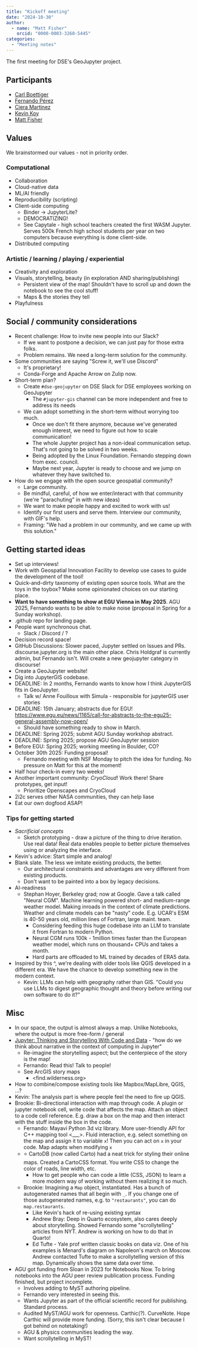```yaml
---
title: "Kickoff meeting"
date: "2024-10-30"
author:
  - name: "Matt Fisher"
    orcid: "0000-0003-3260-5445"
categories:
  - "Meeting notes"
---
```


The first meeting for DSE's GeoJupyter project.


## Participants

* [Carl Boettiger](https://github.com/cboettig)
* [Fernando Pérez](https://github.com/fperez)
* [Ciera Martinez](https://github.com/iamciera)
* [Kevin Koy](https://github.com/kevkoy)
* [Matt Fisher](https://github.com/mfisher87)


## Values

We brainstormed our values - not in priority order.


### Computational

* Collaboration
* Cloud-native data
* ML/AI friendly
* Reproducibility (scripting)
* Client-side computing
  * Binder -> JupyterLite?
  * DEMOCRATIZING!
  * See Capytale - high school teachers created the first WASM Jupyter. Serves 500k
    French high school students per year on two computers because everything is done
    client-side.
* Distributed computing


### Artistic / learning / playing / experiential

* Creativity and exploration
* Visuals, storytelling, beauty (in exploration AND sharing/publishing)
  * Persistent view of the map! Shouldn't have to scroll up and down the notebook to see
    the cool stuff!
  * Maps & the stories they tell
* Playfulness


## Social / community considerations

* Recent challenge: How to invite new people into our Slack?
  * If we want to postpone a decision, we can just pay for those extra folks.
  * Problem remains. We need a long-term solution for the community.
* Some communities are saying "Screw it, we'll use Discord"
  * It's proprietary!
  * Conda-Forge and Apache Arrow on Zulip now.
* Short-term plan?
  * Create `#dse-geojupyter` on DSE Slack for DSE employees working on GeoJupyter
    * The `#jupyter-gis` channel can be more independent and free to address its needs
  * We can adopt something in the short-term without worrying too much.
    * Once we don't fit there anymore, because we've generated enough interest, we need to
      figure out how to scale communication!
    * The whole Jupyter project has a non-ideal communication setup. That's not going to
      be solved in two weeks.
    * Being adopted by the Linux Foundation. Fernando stepping down from exec. council.
    * Maybe next year, Jupyter is ready to choose and we jump on whatever they have
      switched to.
* How do we engage with the open source geospatial community?
  * Large community.
  * Be mindful, careful, of how we enter/interact with that community (we're
    "parachuting" in with new ideas)
  * We want to make people happy and excited to work with us!
  * Identify our first users and serve them. Interview our community, with GIF's help.
  * Framing: "We had a problem in our community, and we came up with this solution."


## Getting started ideas

* Set up interviews!
* Work with Geospatial Innovation Facility to develop use cases to guide the development
  of the tool!
* Quick-and-dirty taxonomy of existing open source tools. What are the toys in the
  toybox? Make some opinionated choices on our starting place.
* **Want to have something to show at EGU Vienna in May 2025**. AGU 2025, Fernando wants
  to be able to make noise (proposal in Spring for a Sunday workshop).
* .github repo for landing page.
* People want synchronous chat.
  * Slack / Discord / ?
* Decision record space!
* GitHub Discussions: Slower paced, Jupyter settled on Issues and PRs.
  discourse.jupyter.org is the main other place. Chris Holdgraf is currently admin, but
  Fernando isn't. Will create a new geojupyter category in discourse!
* Create a GeoJupyter website!
* Dig into JupyterGIS codebase.
* DEADLINE: In 2 months, Fernando wants to know how I think JupyterGIS fits in
  GeoJupyter.
  * Talk w/ Anne Fouilloux with Simula - responsible for jupyterGIS user stories
* DEADLINE: 15th January; abstracts due for EGU!
  https://www.egu.eu/news/1165/call-for-abstracts-to-the-egu25-general-assembly-now-open/
  * Should have something ready to show in March.
* DEADLINE: Spring 2025; submit AGU Sunday workshop abstract.
* DEADLINE: Spring 2025; propose AGU GeoJupyter session
* Before EGU: Spring 2025; working meeting in Boulder, CO?
* October 30th 2025: Funding proposal!
  * Fernando meeting with NSF Monday to pitch the idea for funding. No pressure on Matt
    for this at the moment!
* Half hour check-in every two weeks!
* Another important community: _CryoCloud_! Work there! Share prototypes, get input!
  * Prioritize Openscapes and CryoCloud
* 2i2c serves other NASA communities, they can help liase
* Eat our own dogfood ASAP!


### Tips for getting started

* *Sacrificial concepts*
  * Sketch prototyping - draw a picture of the thing to drive iteration. Use real data!
    Real data enables people to better picture themselves using or analyzing the
    interface.
* Kevin's advice: Start simple and analog!
* Blank slate. The less we imitate existing products, the better.
  * Our architectural constraints and advantages are very different from existing
    products.
  * Don't want to be painted into a box by legacy decisions.
* AI-readiness
  * Stephan Hoyer, Berkeley grad; now at Google. Gave a talk called "Neural CGM". Machine
    learning powered short- and medium-range weather model. Making inroads in the
    context of climate predictions. Weather and climate models can be "nasty" code.
    E.g. UCAR's ESM is 40-50 years old, million lines of Fortran, large maint. team.
    * Considering feeding this huge codebase into an LLM to translate it from Fortran to
      modern Python.
    * Neural CGM runs 100k - 1million times faster than the European weather model, which
      runs on thousand+ CPUs and takes a month.
    * Hard parts are offloaded to ML trained by decades of ERA5 data.
* Inspired by this ^, we're dealing with older tools like QGIS developed in a different
  era. We have the chance to develop something new in the modern context.
  * Kevin: LLMs can help with geography rather than GIS. "Could you use LLMs to digest
    geographic thought and theory before writing our own software to do it?"


## Misc

* In our space, the output is almost always a map. Unlike Notebooks, where the output is
  more free-form / general
* [Jupyter: Thinking and Storytelling With Code and Data](https://ieeexplore.ieee.org/document/9387490) -
  "how do we think about narrative in the context of computing in Jupyter"
  * Re-imagine the storytelling aspect; but the centerpiece of the story is the map!
  * Fernando: Read this! Talk to people!
  * See ArcGIS story maps
    * <find.wilderness.org>
* How to combine/compose existing tools like Mapbox/MapLibre, QGIS, ...?
* Kevin: The analysis part is where people feel the need to fire up QGIS.
* Brookie: Bi-directional interaction with map through code. A plugin or jupyter
  notebook cell, write code that affects the map. Attach an object to a code cell
  reference. E.g. draw a box on the map and then interact with the stuff inside the box
  in the code.
  * Fernando: Mayavi Python 3d viz library. More user-friendly API for C++ mapping tool
    <___>. Fluid interaction, e.g. select something on the map and assign it to variable
    `x`! Then you can act on `x` in your code. Map adapts when modifying `x`
  * :star: CartoDB (now called Carto) had a neat trick for styling their online maps.
    Created a CartoCSS format. You write CSS to change the color of roads, line width,
    etc.
    * How to get people who can code a little (CSS, JSON) to learn a more modern way of
      working without them realizing it so much.
  * Brookie: Imagining a `Map` object, instantiated. Has a bunch of autogenerated names
    that all begin with `_`. If you change one of those autogenerated names, e.g. to
    `"restaurants"`, you can do `map.restaurants`.
    * Like Kevin's hack of re-using existing syntax
    * Andrew Bray: Deep in Quarto ecosystem, also cares deeply about storytelling.
      Showed Fernando some "scrollytelling" articles from NYT. Andrew is working on how
      to do that in Quarto!
    * Ed Tufte - Yale prof written classic books on data viz. One of his examples is
      Menard's diagram on Napoleon's march on Moscow. Andrew contacted Tufte to make a
      scrollytelling version of this map. Dynamically shows the same data over time.
* AGU got funding from Sloan in 2023 for Notebooks Now. To bring notebooks into the AGU
  peer review publication process. Funding finished, but project incomplete.
  * Involves adding to MyST authoring pipeline.
  * Fernando very interested in seeing this.
  * Wants Jupyter as part of the official scientific record for publishing. Standard
    process.
  * Audited MyST/AGU work for openness. Carthic(?). CurveNote. Hope Carthic will provide
    more funding. (Sorry, this isn't clear because I got behind on notetaking!)
  * AGU & physics communities leading the way.
  * Want scrollytelling in MyST!

